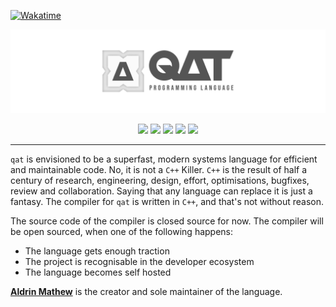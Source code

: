 [![Wakatime](https://wakatime.com/badge/user/af510812-c60b-4a16-bb6e-fada8313362b/project/e1c4e435-cfac-41ac-9ba3-59d61be2f357.svg)](https://qat.dev)

![Qat cover image](./media/cover_wide.png)

<div><center>
<a href="https://qat.dev" target="_blank" rel="noopener noreferrer"><img src="https://img.shields.io/badge/qat.dev-444444?style=for-the-badge&logoColor=white"/></a>
<a href="https://youtube.com/c/aldrinmathew" target="_blank" rel="noopener noreferrer"><img src="https://img.shields.io/badge/YouTube-FF0000?style=for-the-badge&logo=youtube&logoColor=white"/></a>
<a href="https://discord.gg/CNW3Uvptvd" target="_blank" rel="noopener noreferrer"><img src="https://img.shields.io/badge/Discord-7289DA?style=for-the-badge&logo=discord&logoColor=white"/></a>
<a href="https://reddit.com/r/qatlang" target="_blank" rel="noopener noreferrer"><img src="https://img.shields.io/badge/Reddit-FF4500?style=for-the-badge&logo=reddit&logoColor=white"/></a>
<a href="https://github.com/AldrinMathew" target="_blank" rel="noopener noreferrer"><img src="https://img.shields.io/badge/Profile-000000?style=for-the-badge&logo=github&logoColor=white"/></a>
<hr>
</div>

`qat` is envisioned to be a superfast, modern systems language for efficient and maintainable code. No, it is not a `C++` Killer. `C++` is the result of half a century of research, engineering, design, effort, optimisations, bugfixes, review and collaboration. Saying that any language can replace it is just a fantasy. The compiler for `qat` is written in `C++`, and that's not without reason.

The source code of the compiler is closed source for now. The compiler will be open sourced, when one of the following happens:

- The language gets enough traction
- The project is recognisable in the developer ecosystem
- The language becomes self hosted

[**Aldrin Mathew**](https://github.com/AldrinMathew) is the creator and sole maintainer of the language.

